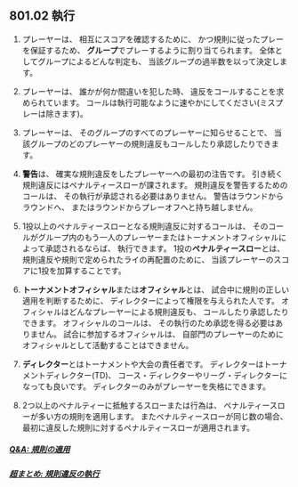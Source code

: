 ## 801.02 執行

1. プレーヤーは、
相互にスコアを確認するために、
かつ規則に従ったプレーを保証するため、
**グループ**でプレーするように割り当てられます。
全体としてグループによるどんな判定も、
当該グループの過半数を以って決定します。

1. プレーヤーは、
誰かが何か間違いを犯した時、
違反をコールすることを求められています。
コールは執行可能なように速やかにしてください(ミスプレーは除きます)。

1. プレーヤーは、
そのグループのすべてのプレーヤーに知らせることで、
当該グループのどのプレーヤーの規則違反もコールしたり承認したりできます。

1. **警告**は、
確実な規則違反をしたプレーヤーへの最初の注告です。
引き続く規則違反にはペナルティースローが課されます。
規則違反を警告するためのコールは、
その執行が承認される必要はありません。
警告はラウンドからラウンドへ、
またはラウンドからプレーオフへと持ち越しません。

1. 1投以上のペナルティースローとなる規則違反に対するコールは、
そのコールがグループ内のもう一人のプレーヤーまたはトーナメントオフィシャルによって承認されるならば、
執行できます。
1投の**ペナルティースロー**とは、
規則違反や規則で定められたライの再配置のために、
当該プレーヤーのスコアに1投を加算することです。

1. **トーナメントオフィシャル**または**オフィシャル**とは、
試合中に規則の正しい適用を判断するために、
ディレクターによって権限を与えられた人です。
オフィシャルはどんなプレーヤーによる規則違反も、
コールしたり承認したりできます。
オフィシャルのコールは、
その執行のため承認を得る必要はありません。
試合に参加するオフィシャルは、
自部門のプレーヤーのためにオフィシャルとして活動することはできません。

1. **ディレクター**とはトーナメントや大会の責任者です。
ディレクターはトーナメントディレクター(TD)、
コース・ディレクターやリーグ・ディレクターになっても良いです。
ディレクターのみがプレーヤーを失格にできます。

1. 2つ以上のペナルティーに抵触するスローまたは行為は、
ペナルティースローが多い方の規則を適用します。
またペナルティースローが同じ数の場合、
最初に違反した規則に対するペナルティースローが適用されます。

##### [Q&A: 規則の適用](qa-app)
##### [超まとめ: 規則違反の執行](enforcement)
